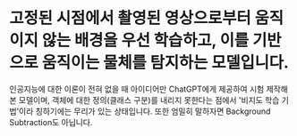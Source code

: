 # 고정된 시점에서 촬영된 영상으로부터 움직이지 않는 배경을 우선 학습하고, 이를 기반으로 움직이는 물체를 탐지하는 모델입니다.

인공지능에 대한 이론이 전혀 없을 때 아이디어만 ChatGPT에게 제공하여 시험 제작해본 모델이며, 객체에 대한 정의(클래스 구분)를 내리지 못한다는 점에서 '비지도 학습 기법'이라 칭하기에는 무리가 있는 상태입니다. 또한 엄밀히 말하자면 Background Subtraction도 아닙니다.
